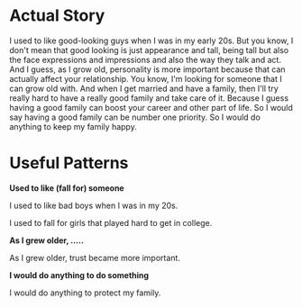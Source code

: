 # Actual Story

I used to like good-looking guys when I was in my early 20s. But you know, I don't mean that good looking is just appearance 
and tall, being tall but also the face expressions and impressions and also the way they talk and act. And I guess, as I grow
old, personality is more important because that can actually affect your relationship. You know, I'm looking for someone 
that I can grow old with. And when I get married and have a family, then I'll try really hard to have a really good family
and take care of it. Because I guess having a good family can boost your career and other part of life. So I would say having
a good family can be number one priority. So I would do anything to keep my family happy.

# Useful Patterns

**Used to like (fall for) someone**

I used to like bad boys when I was in my 20s.

I used to fall for girls that played hard to get in college.

**As I grew older, .....**

As I grew older, trust became more important.

**I would do anything to do something**

I would do anything to protect my family.
